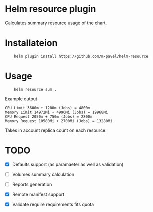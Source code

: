 # Helm resource plugin
Calculates summary resource usage of the chart.
# Installateion 
```
    helm plugin install https://github.com/m-pavel/helm-resource
```
# Usage 
```
    helm resource sum .
```
Example output
```
CPU Limit 3600m + 1200m (Jobs) = 4800m
Memory Limit 14972Mi + 4996Mi (Jobs) = 19968Mi
CPU Request 2050m + 750m (Jobs) = 2800m
Memory Request 10580Mi + 2700Mi (Jobs) = 13280Mi
```
Takes in account replica count on each resource.

# TODO
  - [X] Defaults support (as paramaeter as well as validation)
  - [ ] Volumes summary calculation
  - [ ] Reports generation
  - [X] Remote manifest support
  - [X] Validate require requirements fits quota
  